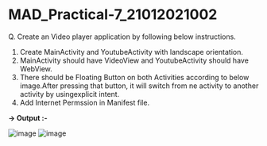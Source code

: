 # MAD_Practical-7_21012021002

Q. Create an Video player application by following below instructions.
 1. Create MainActivity and YoutubeActivity with landscape orientation.
 2. MainActivity should have VideoView and YoutubeActivity should have WebView.
 3. There should be Floating Button on both Activities according to below image.After pressing that button, it will switch from ne activity to another activity by usingexplicit intent.
 4. Add Internet Permssion in Manifest file.

**-> Output :-**

![image](https://github.com/Agherasmit12/MAD_Practical-7_21012021002/assets/98636140/8149186f-13f9-423d-9178-04ce4dee7e26)
![image](https://github.com/Agherasmit12/MAD_Practical-7_21012021002/assets/98636140/41b0e1c0-3b27-4aec-82c4-71b4716b75ed)



